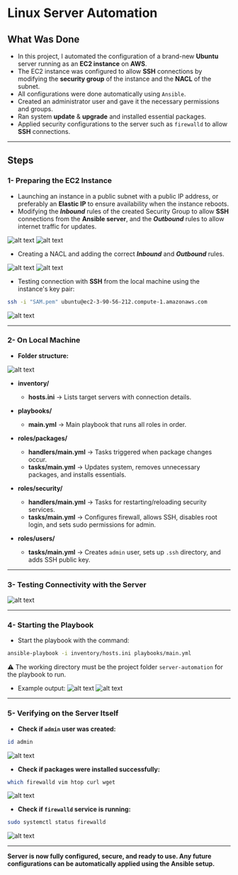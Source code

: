 # Linux Server Automation

## What Was Done

* In this project, I automated the configuration of a brand-new **Ubuntu** server running as an **EC2 instance** on **AWS**.
* The EC2 instance was configured to allow **SSH** connections by modifying the **security group** of the instance and the **NACL** of the subnet.
* All configurations were done automatically using `Ansible`.
* Created an administrator user and gave it the necessary permissions and groups.
* Ran system **update** & **upgrade** and installed essential packages.
* Applied security configurations to the server such as `firewalld` to allow **SSH** connections.

---

## Steps

### 1- Preparing the EC2 Instance

* Launching an instance in a public subnet with a public IP address, or preferably an **Elastic IP** to ensure availability when the instance reboots.
* Modifying the ***Inbound*** rules of the created Security Group to allow **SSH** connections from the **Ansible server**, and the ***Outbound*** rules to allow internet traffic for updates.

![alt text](assets/Inbound-Rules.png)
![alt text](assets/Outbound-Rules.png)

* Creating a NACL and adding the correct ***Inbound*** and ***Outbound*** rules.

![alt text](assets/NACL-Inbound-Rules.png)
![alt text](assets/NACL-Outbound-Rules.png)

* Testing connection with **SSH** from the local machine using the instance's key pair:

```bash
ssh -i "SAM.pem" ubuntu@ec2-3-90-56-212.compute-1.amazonaws.com
```

![alt text](assets/SSH-Test.png)

---

### 2- On Local Machine

* **Folder structure:**

![alt text](assets/image.png)

* **inventory/**

  * **hosts.ini** → Lists target servers with connection details.

* **playbooks/**

  * **main.yml** → Main playbook that runs all roles in order.

* **roles/packages/**

  * **handlers/main.yml** → Tasks triggered when package changes occur.
  * **tasks/main.yml** → Updates system, removes unnecessary packages, and installs essentials.

* **roles/security/**

  * **handlers/main.yml** → Tasks for restarting/reloading security services.
  * **tasks/main.yml** → Configures firewall, allows SSH, disables root login, and sets sudo permissions for admin.

* **roles/users/**

  * **tasks/main.yml** → Creates `admin` user, sets up `.ssh` directory, and adds SSH public key.

---

### 3- Testing Connectivity with the Server

![alt text](assets/ping.png)

---

### 4- Starting the Playbook

* Start the playbook with the command:

```bash
ansible-playbook -i inventory/hosts.ini playbooks/main.yml
```

⚠️ The working directory must be the project folder `server-automation` for the playbook to run.

* Example output:
  ![alt text](assets/playbook-output-01.png)
  ![alt text](assets/playbook-output-02.png)

---

### 5- Verifying on the Server Itself

* **Check if `admin` user was created:**

```bash
id admin
```

![alt text](assets/id-admin.png)

* **Check if packages were installed successfully:**

```bash
which firewalld vim htop curl wget
```

![alt text](assets/packages.png)

* **Check if `firewalld` service is running:**

```bash
sudo systemctl status firewalld
```

![alt text](assets/firewalld-status.png)

---

**Server is now fully configured, secure, and ready to use. Any future configurations can be automatically applied using the Ansible setup.**

